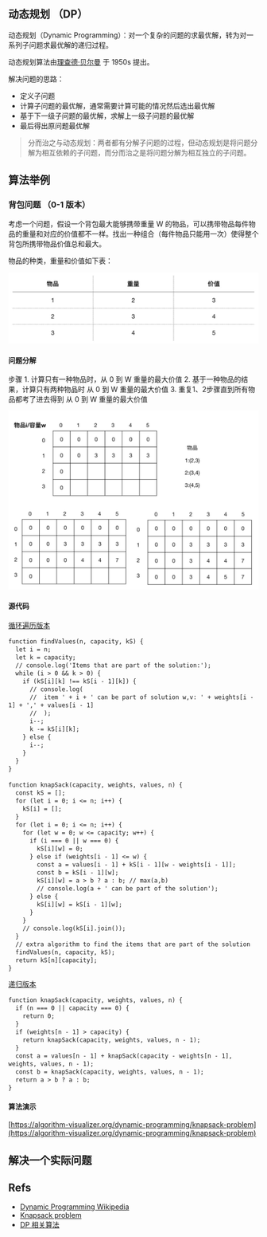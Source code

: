 ## 动态规划 （DP）

动态规划（Dynamic Programming）：对一个复杂的问题的求最优解，转为对一系列子问题求最优解的递归过程。

动态规划算法由[理查德·贝尔曼](https://zh.wikipedia.org/wiki/%E7%90%86%E6%9F%A5%E5%BE%B7%C2%B7%E8%B2%9D%E7%88%BE%E6%9B%BC) 于 1950s 提出。

解决问题的思路：
+ 定义子问题
+ 计算子问题的最优解，通常需要计算可能的情况然后选出最优解
+ 基于下一级子问题的最优解，求解上一级子问题的最优解
+ 最后得出原问题最优解

> 分而治之与动态规划：两者都有分解子问题的过程，但动态规划是将问题分解为相互依赖的子问题，而分而治之是将问题分解为相互独立的子问题。

## 算法举例

### 背包问题 （0-1 版本）

考虑一个问题，假设一个背包最大能够携带重量 W 的物品，可以携带物品每件物品的重量和对应的价值都不一样。找出一种组合（每件物品只能用一次）使得整个背包所携带物品价值总和最大。


物品的种类，重量和价值如下表：

![条件假设](./asserts/kevin-knap-sack-assume.jpg)


#### 问题分解

步骤
    1. 计算只有一种物品时，从 0 到 W 重量的最大价值
    2. 基于一种物品的结果，计算只有两种物品时 从 0 到 W 重量的最大价值
    3. 重复1、2步骤直到所有物品都考了进去得到 从 0 到 W 重量的最大价值

![问题分解](./asserts/kevin-knap-sack-process.jpg)

#### 源代码
[循环遍历版本](https://github.com/loiane/javascript-datastructures-algorithms/blob/master/src/js/algorithms/dynamic-programing/knapsack.js)
```
function findValues(n, capacity, kS) {
  let i = n;
  let k = capacity;
  // console.log('Items that are part of the solution:');
  while (i > 0 && k > 0) {
    if (kS[i][k] !== kS[i - 1][k]) {
      // console.log(
      //  item ' + i + ' can be part of solution w,v: ' + weights[i - 1] + ',' + values[i - 1]
      //  );
      i--;
      k -= kS[i][k];
    } else {
      i--;
    }
  }
}

function knapSack(capacity, weights, values, n) {
  const kS = [];
  for (let i = 0; i <= n; i++) {
    kS[i] = [];
  }
  for (let i = 0; i <= n; i++) {
    for (let w = 0; w <= capacity; w++) {
      if (i === 0 || w === 0) {
        kS[i][w] = 0;
      } else if (weights[i - 1] <= w) {
        const a = values[i - 1] + kS[i - 1][w - weights[i - 1]];
        const b = kS[i - 1][w];
        kS[i][w] = a > b ? a : b; // max(a,b)
        // console.log(a + ' can be part of the solution');
      } else {
        kS[i][w] = kS[i - 1][w];
      }
    }
    // console.log(kS[i].join());
  }
  // extra algorithm to find the items that are part of the solution
  findValues(n, capacity, kS);
  return kS[n][capacity];
}
```

[递归版本](https://github.com/loiane/javascript-datastructures-algorithms/blob/master/src/js/algorithms/dynamic-programing/knapsack-recursive.js)
```
function knapSack(capacity, weights, values, n) {
  if (n === 0 || capacity === 0) {
    return 0;
  }
  if (weights[n - 1] > capacity) {
    return knapSack(capacity, weights, values, n - 1);
  }
  const a = values[n - 1] + knapSack(capacity - weights[n - 1], weights, values, n - 1);
  const b = knapSack(capacity, weights, values, n - 1);
  return a > b ? a : b;
}
```

#### 算法演示
[https://algorithm-visualizer.org/dynamic-programming/knapsack-problem](https://algorithm-visualizer.org/dynamic-programming/knapsack-problem)

## 解决一个实际问题


## Refs
+ [Dynamic Programming Wikipedia](https://en.wikipedia.org/wiki/Dynamic_programming)
+ [Knapsack problem](https://en.wikipedia.org/wiki/Knapsack_problem)
+ [DP 相关算法](https://www.geeksforgeeks.org/dynamic-programming/)

